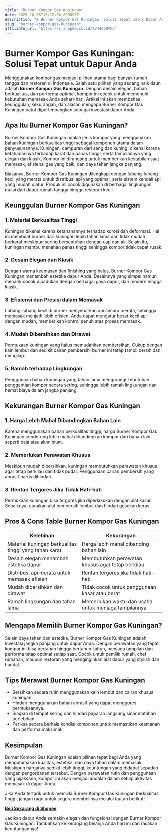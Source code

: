 ```yaml
---
title: "Burner Kompor Gas Kuningan"
date: 2025-10-08T15:12:36.899095Z
description: "# Burner Kompor Gas Kuningan: Solusi Tepat untuk Dapur Anda..."
slug: "burner-kompor-gas-kuningan"
affiliate_url: "https://s.shopee.co.id/7V44C68VX2"
---
```

# Burner Kompor Gas Kuningan: Solusi Tepat untuk Dapur Anda

Menggunakan kompor gas menjadi pilihan utama bagi banyak rumah tangga dan restoran di Indonesia. Salah satu pilihan yang sedang naik daun adalah **Burner Kompor Gas Kuningan**. Dengan desain elegan, bahan berkualitas, dan performa optimal, kompor ini cocok untuk memenuhi kebutuhan memasak Anda sehari-hari. Artikel ini akan membahas keunggulan, kekurangan, dan alasan mengapa Burner Kompor Gas Kuningan patut dipertimbangkan sebagai investasi dapur Anda.

## Apa Itu Burner Kompor Gas Kuningan?

Burner Kompor Gas Kuningan adalah jenis kompor yang menggunakan bahan kuningan berkualitas tinggi sebagai komponen utama dalam penyusunannya. Kuningan, campuran dari seng dan kuning, dikenal karena ketahanannya terhadap karat dan panas tinggi, serta tampilannya yang elegan dan klasik. Kompor ini dirancang untuk memberikan kestabilan saat memasak, efisiensi gas yang baik, dan daya tahan jangka panjang.

Biasanya, Burner Kompor Gas Kuningan dilengkapi dengan lubang-lubang kecil yang merata untuk distribusi api yang optimal, serta sistem kendali api yang mudah diatur. Produk ini cocok digunakan di berbagai lingkungan, mulai dari dapur rumah tangga hingga restoran kecil.

## Keunggulan Burner Kompor Gas Kuningan

### 1. Material Berkualitas Tinggi

Kuningan dikenal karena ketahanannya terhadap korosi dan deformasi. Hal ini membuat burner dari kuningan lebih tahan lama dan tidak mudah berkarat meskipun sering bersentuhan dengan uap dan air. Selain itu, kuningan mampu menahan panas tinggi sehingga kompor tidak cepat rusak.

### 2. Desain Elegan dan Klasik

Dengan warna keemasan dan finishing yang halus, Burner Kompor Gas Kuningan menambah estetika dapur Anda. Desainnya yang simpel namun menarik cocok dipadukan dengan berbagai gaya dapur, dari modern hingga klasik.

### 3. Efisiensi dan Presisi dalam Memasak

Lubang-lubang kecil di burner menyebarkan api secara merata, sehingga memasak menjadi lebih efisien. Anda dapat mengatur besar kecil api dengan mudah, memberikan kontrol penuh atas proses memasak.

### 4. Mudah Dibersihkan dan Dirawat

Permukaan kuningan yang halus memudahkan pembersihan. Cukup dengan kain lembut dan sedikit cairan pembersih, burner ini tetap tampil bersih dan mengilap.

### 5. Ramah terhadap Lingkungan

Penggunaan bahan kuningan yang tahan lama mengurangi kebutuhan penggantian kompor secara sering, sehingga lebih ramah lingkungan dan hemat biaya dalam jangka panjang.

## Kekurangan Burner Kompor Gas Kuningan

### 1. Harga Lebih Mahal Dibandingkan Bahan Lain

Karena menggunakan bahan berkualitas tinggi, harga Burner Kompor Gas Kuningan cenderung lebih mahal dibandingkan kompor dari bahan lain seperti baja atau aluminium.

### 2. Memerlukan Perawatan Khusus

Meskipun mudah dibersihkan, kuningan membutuhkan perawatan khusus agar tetap berkilau dan tidak pudar. Penggunaan cairan pembersih yang abrasif harus dihindari.

### 3. Rentan Tergores Jika Tidak Hati-hati

Permukaan kuningan bisa tergores jika diperlakukan dengan alat kasar. Sebaiknya, gunakan alat pembersih lembut dan hindari gesekan keras.

## Pros & Cons Table Burner Kompor Gas Kuningan

| **Kelebihan** | **Kekurangan** |
|----------------|----------------|
| Material kuningan berkualitas tinggi yang tahan karat | Harga lebih mahal dibanding bahan lain |
| Desain elegan menambah estetika dapur | Membutuhkan perawatan khusus agar tetap berkilau |
| Distribusi api merata untuk memasak efisien | Rentan tergores jika tidak hati-hati |
| Mudah dibersihkan dan dirawat | Tidak cocok untuk penggunaan kasar atau berat |
| Ramah lingkungan dan tahan lama | Memerlukan waktu dan usaha untuk menjaga tampilannya |

## Mengapa Memilih Burner Kompor Gas Kuningan?

Selain daya tahan dan estetika, Burner Kompor Gas Kuningan adalah investasi jangka panjang untuk dapur Anda. Dengan perawatan yang tepat, kompor ini bisa bertahan hingga bertahun-tahun, menjaga tampilan dan performa tetap optimal setiap saat. Cocok untuk pemilik rumah, chef rumahan, maupun restoran yang menginginkan alat dapur yang stylish dan handal.

## Tips Merawat Burner Kompor Gas Kuningan

- Bersihkan secara rutin menggunakan kain lembut dan cairan khusus kuningan.
- Hindari menggunakan bahan abrasif yang dapat menggores permukaannya.
- Simpan di tempat kering dan hindari paparan langsung sinar matahari berlebihan.
- Periksa secara berkala kondisi komponen untuk memastikan keamanan dan performa maksimal.

## Kesimpulan

Burner Kompor Gas Kuningan adalah pilihan tepat bagi Anda yang mengutamakan kualitas, estetika, dan daya tahan dalam memasak. Meskipun harganya sedikit lebih tinggi, keuntungan yang didapat sepadan dengan pengorbanan tersebut. Dengan perawatan rutin dan penggunaan yang bijaksana, kompor ini akan menjadi andalan dalam setiap aktivitas memasak di dapur Anda.

Jika Anda tertarik untuk memiliki Burner Kompor Gas Kuningan berkualitas tinggi, jangan ragu untuk segera membelinya melalui tautan berikut:

[**Beli Sekarang di Shopee**](https://s.shopee.co.id/7V44C68VX2)

Jadikan dapur Anda semakin elegan dan fungsional dengan Burner Kompor Gas Kuningan. Tambahkan ke keranjang belanja Anda hari ini dan rasakan keuntungannya!